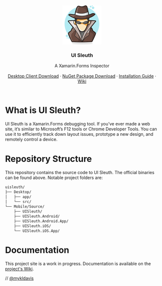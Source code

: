 <p align="center">
  <a href="http://www.uisleuth.com">
    <img src="docs/images/logo.png" width="128" height="128">
  </a>

  <h3 align="center">UI Sleuth</h3>

  <p align="center">
    A Xamarin.Forms Inspector
    <br>
    <br>
    <a href="https://uisleuth-downloads.herokuapp.com/">Desktop Client Download</a>
    &middot;
    <a href="https://www.nuget.org/packages/UISleuth/">NuGet Package Download</a>
    &middot;
    <a href="https://github.com/michaeled/uisleuth/wiki/Installation-Guide">Installation Guide</a>
    &middot;
    <a href="https://github.com/michaeled/uisleuth/wiki">Wiki</a>
  </p>
</p>
<br>

# What is UI Sleuth?

UI Sleuth is a Xamarin.Forms debugging tool. If you’ve ever made a web site, it’s similar to Microsoft’s F12 tools or Chrome Developer Tools. You can use it to efficiently track down layout issues, prototype a new design, and remotely control a device.

# Repository Structure

This repository contains the source code to UI Sleuth. The official binaries can be found above.
Notable project folders are:

```
uisleuth/
├── Desktop/
│   ├── app/
│   └── src/
└── Mobile/Source/
    ├── UISleuth/
    ├── UISleuth.Android/
    ├── UISleuth.Android.App/
    ├── UISleuth.iOS/
    └── UISleuth.iOS.App/
```


# Documentation

This project site is a work in progress. Documentation is available on the [project's Wiki](https://github.com/michaeled/uisleuth/wiki).

// [@mykldavis](https://twitter.com/mykldavis)
